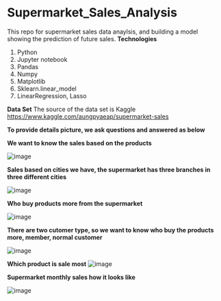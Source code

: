 # Supermarket_Sales_Analysis
This repo for supermarket sales data anaylsis, and building a model showing the prediction of future sales.
**Technologies**
1. Python
2. Jupyter notebook
3. Pandas
4. Numpy
5. Matplotlib
6. Sklearn.linear_model
7. LinearRegression, Lasso

**Data Set**
The source of the data set is Kaggle https://www.kaggle.com/aungpyaeap/supermarket-sales

**To provide details picture, we ask questions and answered as below**

**We want to know the sales based on the products**

![image](https://user-images.githubusercontent.com/73906550/146686334-5b670fd3-07fa-4cc1-aa07-ae226259c12e.png)

**Sales based on cities we have, the supermarket has three branches in three different cities**

![image](https://user-images.githubusercontent.com/73906550/146686393-973dc076-93f9-486a-a48b-da446ac71680.png)

**Who buy products more from the supermarket**

![image](https://user-images.githubusercontent.com/73906550/146686478-5db0b511-08ae-4e08-b7a9-c7293c192b55.png)

**There are two cutomer type, so we want to know who buy the products more, member, normal customer**

![image](https://user-images.githubusercontent.com/73906550/146686571-fcd87fda-02ec-4e73-b9aa-8635b3e6ca75.png)

**Which product is sale most**
 ![image](https://user-images.githubusercontent.com/73906550/146686626-1cff967f-04e5-45c6-9407-475a9f1e4add.png)
 
 **Supermarket monthly sales how it looks like**
 
 
 ![image](https://user-images.githubusercontent.com/73906550/146686680-c5c5ebe2-e5c5-42d8-b068-0776212b37fc.png)



